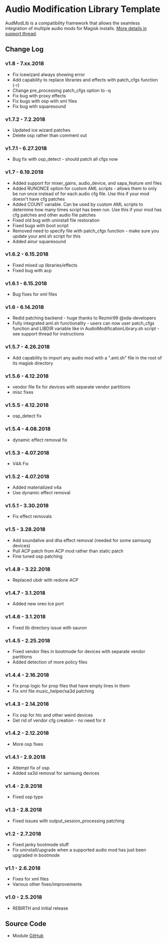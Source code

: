# Audio Modification Library Template
AudModLib is a compatibility framework that allows the seamless integration of multiple audio mods for Magisk installs. [More details in support thread](https://forum.xda-developers.com/apps/magisk/mod-audio-modification-library-t3745466).

## Change Log
### v1.8 - 7.xx.2018
* Fix icewizard always showing error
* Add capability to replace libraries and effects with patch_cfgs function (-r)
* Change pre_processing patch_cfgs option to -q
* Fix bug with proxy effects
* Fix bugs with osp with xml files
* Fix bug with squaresound

### v1.7.2 - 7.2.2018
* Updated ice wizard patches
* Delete osp rather than comment out

### v1.7.1 - 6.27.2018
* Bug fix with osp_detect - should patch all cfgs now

### v1.7 - 6.19.2018
* Added support for mixer_gains, audio_device, and sapa_feature xml files
* Added RUNONCE option for custom AML scripts - allows them to only be run once instead of for each audio cfg file. Use this if your mod doesn't have cfg patches
* Added COUNT variable. Can be used by custom AML scripts to determine how many times script has been run. Use this if your mod has cfg patches and other audio file patches
* Fixed old bug with uninstall file restoration
* Fixed bugs with boot script
* Removed need to specify file with patch_cfgs function - make sure you update your aml.sh script for this
* Added ainur squaresound

### v1.6.2 - 6.15.2018
* Fixed mixed up libraries/effects
* Fixed bug with acp

### v1.6.1 - 6.15.2018
* Bug fixes for xml files

### v1.6 - 6.14.2018
* Redid patching backend - huge thanks to Rezmir99 @xda-developers
* Fully integrated aml.sh functionality - users can now user patch_cfgs function and LIBDIR variable like in AudioModificationLibrary.sh script - see support thread for instructions

### v1.5.7 - 4.26.2018
* Add capability to import any audio mod with a ".aml.sh" file in the root of its magisk directory

### v1.5.6 - 4.12.2018
* vendor file fix for devices with separate vendor partitions
* misc fixes

### v1.5.5 - 4.12.2018
* osp_detect fix

### v1.5.4 - 4.08.2018
* dynamic effect removal fix

### v1.5.3 - 4.07.2018
* V4A Fix

### v1.5.2 - 4.07.2018
* Added materialized v4a
* Use dynamic effect removal

### v1.5.1 - 3.30.2018
* Fix effect removals

### v1.5 - 3.28.2018
* Add soundalive and dha effect removal (needed for some samsung devices)
* Pull ACP patch from ACP mod rather than static patch
* Fine tuned osp patching

### v1.4.8 - 3.22.2018
* Replaced ubdr with redone ACP

### v1.4.7 - 3.1.2018
* Added new oreo Ice port

### v1.4.6 - 3.1.2018
* Fixed lib directory issue with sauron

### v1.4.5 - 2.25.2018
* Fixed vendor files in bootmode for devices with separate vendor partitions
* Added detection of more policy files

### v1.4.4 - 2.16.2018
* Fix prop logic for prop files that have empty lines in them
* Fix xml file music_helper/sa3d patching

### v1.4.3 - 2.14.2018
* Fix osp for htc and other weird devices
* Get rid of vendor cfg creation - no need for it

### v1.4.2 - 2.12.2018
* More osp fixes

### v1.4.1 - 2.9.2018
* Attempt fix of osp
* Added sa3d removal for samsung devices

### v1.4 - 2.9.2018
* Fixed osp typo

### v1.3 - 2.8.2018
* Fixed issues with output_session_processing patching

### v1.2 - 2.7.2018
* Fixed janky bootmode stuff
* Fix uninstall/upgrade when a supported audio mod has just been upgraded in bootmode

### v1.1 - 2.6.2018
* Fixes for xml files
* Various other fixes/improvements

### v1.0 - 2.5.2018
* REBIRTH and initial release

## Source Code
* Module [GitHub](https://github.com/Zackptg5/Audio-Modification-Library)
